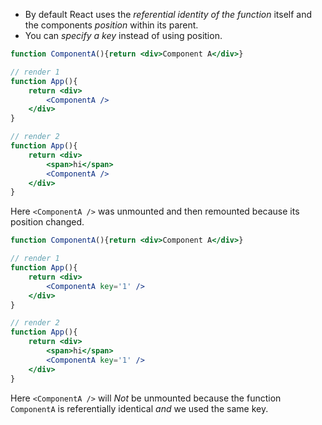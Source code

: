 - By default React uses the *referential identity of the function* itself and the components *position* within its parent.
- You can *specify a key* instead of using position.

```jsx
function ComponentA(){return <div>Component A</div>}

// render 1
function App(){
	return <div>
		<ComponentA />  
	</div>
}

// render 2
function App(){
	return <div>
		<span>hi</span>
		<ComponentA />
	</div>
}
```
Here `<ComponentA />` was unmounted and then remounted because its position changed.

```jsx
function ComponentA(){return <div>Component A</div>}

// render 1
function App(){
	return <div>
		<ComponentA key='1' />  
	</div>
}

// render 2
function App(){
	return <div>
		<span>hi</span>
		<ComponentA key='1' />
	</div>
}
```
Here `<ComponentA />` will *Not* be unmounted because the function `ComponentA` is referentially identical *and* we used the same key.